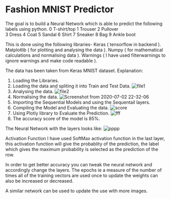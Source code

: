 # Fashion MNIST Predictor

The goal is to build a Neural Network which is able to predict the following labels using python.
   0 T-shirt/top
   1 Trouser
   2 Pullover  
   3 Dress 
   4 Coat 
   5 Sandal 
   6 Shirt 
   7 Sneaker
   8 Bag 
   9 Ankle boot
 
This is done using the following libraries-
    Keras ( tensorflow in backend ).
    Matplotlib ( for plotting and analysing the data ). 
    Numpy ( for mathematical calculations and  normalising data ).
    Warnings ( I have used filterwarnings to ignore warnings and make code readable ).
    
The data has been taken from Keras MNIST dataset.
Explanation:
   1. Loading the Libraries.
   2. Loading the data and spliting it into Train and Test Data.
      ![file1](https://user-images.githubusercontent.com/48138906/86389151-85e88f00-bcb3-11ea-914a-35dadf7062cc.png)
   3. Analysing the data.
      ![file2](https://user-images.githubusercontent.com/48138906/86389318-c21bef80-bcb3-11ea-9cba-7e73944467fc.png)
   4. Normalising the data.
      ![Screenshot from 2020-07-02 22-32-06](https://user-images.githubusercontent.com/48138906/86389413-e37cdb80-bcb3-11ea-82d0-163ede9a7206.png)
   5. Importing the Sequential Models and using the Sequentail layers.      
   6. Compiling the Model and Evaluating the data.
   ![score](https://user-images.githubusercontent.com/48138906/86392143-99e2bf80-bcb8-11ea-994d-35c775bbbdb4.png)
   7. Using Plotly library to Evaluate the Prediction.
      ![fff](https://user-images.githubusercontent.com/48138906/86389617-36569300-bcb4-11ea-8a9e-51fba06c31ed.png)
   8. The accuracy score of the model is 85%.
   
The Neural Network with the layers looks like: 
  ![pppp](https://user-images.githubusercontent.com/48138906/86389760-79b10180-bcb4-11ea-988d-56c26d4d073c.png)

Activation Function
 I have used SoftMax activation function in the last layer, this activation function will give the probablity of the prediction, the label which gives the maximum probability is selected as the prediction of the row.

 In order to get better accuracy you can tweak the neural network and accordingly change the layers. The epochs ie a measure of the number of times all of the training vectors are used once to update the weights can also be increased or decreased.

A similar network can be used to update the use with more images.
